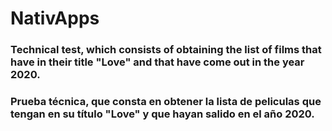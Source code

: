 # NativApps

### Technical test, which consists of obtaining the list of films that have in their title "Love" and that have come out in the year 2020.

### Prueba técnica, que consta en obtener la lista de peliculas que tengan en su título "Love" y que hayan salido en el año 2020.
